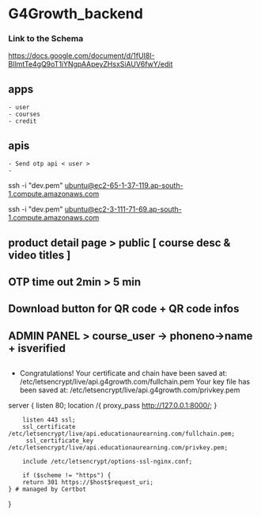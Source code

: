 # G4Growth_backend

### Link to the Schema
https://docs.google.com/document/d/1fUI8I-BIlmtTe4gQ9oT1iYNgpAApeyZHsxSiAUV6fwY/edit


## apps 
    - user
    - courses
    - credit

## apis
    - Send otp api < user >
    - 
ssh -i "dev.pem" ubuntu@ec2-65-1-37-119.ap-south-1.compute.amazonaws.com

ssh -i "dev.pem" ubuntu@ec2-3-111-71-69.ap-south-1.compute.amazonaws.com


## product detail page > public [ course desc & video titles ]
## OTP time out 2min > 5 min 
## Download button for QR code + QR code infos 

## ADMIN PANEL > course_user -> phoneno->name + isverified
## 

 - Congratulations! Your certificate and chain have been saved at:
   /etc/letsencrypt/live/api.g4growth.com/fullchain.pem
   Your key file has been saved at:
   /etc/letsencrypt/live/api.g4growth.com/privkey.pem


server {
        listen 80;
        location /{
                proxy_pass http://127.0.0.1:8000/;
                }

        listen 443 ssl;
        ssl_certificate /etc/letsencrypt/live/api.educationaurearning.com/fullchain.pem; 
         ssl_certificate_key /etc/letsencrypt/live/api.educationaurearning.com/privkey.pem;

        include /etc/letsencrypt/options-ssl-nginx.conf;

        if ($scheme != "https") {
        return 301 https://$host$request_uri;
    } # managed by Certbot
}